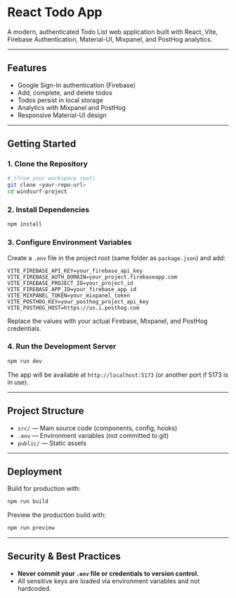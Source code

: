 # React Todo App

A modern, authenticated Todo List web application built with React, Vite, Firebase Authentication, Material-UI, Mixpanel, and PostHog analytics.

---

## Features
- Google Sign-In authentication (Firebase)
- Add, complete, and delete todos
- Todos persist in local storage
- Analytics with Mixpanel and PostHog
- Responsive Material-UI design

---

## Getting Started

### 1. Clone the Repository
```bash
# (from your workspace root)
git clone <your-repo-url>
cd windsurf-project
```

### 2. Install Dependencies
```bash
npm install
```

### 3. Configure Environment Variables
Create a `.env` file in the project root (same folder as `package.json`) and add:
```env
VITE_FIREBASE_API_KEY=your_firebase_api_key
VITE_FIREBASE_AUTH_DOMAIN=your_project.firebaseapp.com
VITE_FIREBASE_PROJECT_ID=your_project_id
VITE_FIREBASE_APP_ID=your_firebase_app_id
VITE_MIXPANEL_TOKEN=your_mixpanel_token
VITE_POSTHOG_KEY=your_posthog_project_api_key
VITE_POSTHOG_HOST=https://us.i.posthog.com
```
Replace the values with your actual Firebase, Mixpanel, and PostHog credentials.

### 4. Run the Development Server
```bash
npm run dev
```
The app will be available at `http://localhost:5173` (or another port if 5173 is in use).

---

## Project Structure
- `src/` — Main source code (components, config, hooks)
- `.env` — Environment variables (not committed to git)
- `public/` — Static assets

---

## Deployment
Build for production with:
```bash
npm run build
```
Preview the production build with:
```bash
npm run preview
```

---

## Security & Best Practices
- **Never commit your `.env` file or credentials to version control.**
- All sensitive keys are loaded via environment variables and not hardcoded.
